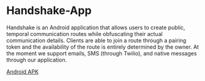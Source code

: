Handshake-App
=============
Handshake is an Android application that allows users to create public, temporal communication routes while obfuscating their actual communication details. Clients are able to join a route through a pairing token and the availability of the route is entirely determined by the owner. At the moment we support emails, SMS (through Twilio), and native messages through our application.

[Android APK](http://goo.gl/03q11D)
